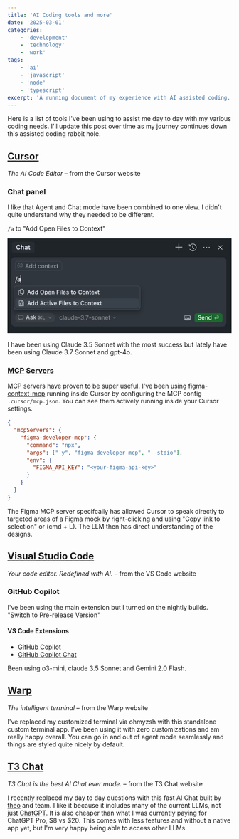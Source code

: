 ```yaml
---
title: 'AI Coding tools and more'
date: '2025-03-01'
categories:
    - 'development'
    - 'technology'
    - 'work'
tags:
    - 'ai'
    - 'javascript'
    - 'node'
    - 'typescript'
excerpt: 'A running document of my experience with AI assisted coding.'
---
```


Here is a list of tools I've been using to assist me day to day with my various coding needs. I'll update this post over time as my journey continues down this assisted coding rabbit hole.

## [Cursor](https://www.cursor.com)

_The AI Code Editor_ – from the Cursor website 

### Chat panel

I like that Agent and Chat mode have been combined to one view. I didn't quite understand why they needed to be different.

`/a` to "Add Open Files to Context"

![Add open files to context](./cursor-add-open-files.png)

I have been using Claude 3.5 Sonnet with the most success but lately have been using Claude 3.7 Sonnet and gpt-4o.

### [MCP](https://modelcontextprotocol.io/introduction) [Servers](https://github.com/modelcontextprotocol/servers)

MCP servers have proven to be super useful. I've been using [figma-context-mcp](https://github.com/GLips/Figma-Context-MCP) running inside Cursor by configuring the MCP config `.cursor/mcp.json`. You can see them actively running inside your Cursor settings.

```json
{
  "mcpServers": {
    "figma-developer-mcp": {
      "command": "npx",
      "args": ["-y", "figma-developer-mcp", "--stdio"],
      "env": {
        "FIGMA_API_KEY": "<your-figma-api-key>"
      }
    }
  }
}
```

The Figma MCP server specifcally has allowed Cursor to speak directly to targeted areas of a Figma mock by right-clicking and using "Copy link to selection" or (cmd + L). The LLM then has direct understanding of the designs.

## [Visual Studio Code](https://code.visualstudio.com)

_Your code editor. Redefined with AI._  – from the VS Code website

### GitHub Copilot

I've been using the main extension but I turned on the nightly builds. "Switch to Pre-release Version"

#### VS Code Extensions

- [GitHub Copilot](https://marketplace.visualstudio.com/items?itemName=GitHub.copilot)
- [GitHub Copilot Chat](https://marketplace.visualstudio.com/items?itemName=GitHub.copilot-chat)

Been using o3-mini, claude 3.5 Sonnet and Gemini 2.0 Flash.

## [Warp]()

_The intelligent terminal_ – from the Warp website

I've replaced my customized terminal via ohmyzsh with this standalone custom terminal app. I've been using it with zero customizations and am really happy overall. You can go in and out of agent mode seamlessly and things are styled quite nicely by default.

## [T3 Chat](https://t3.chat)

_T3 Chat is the best AI Chat ever made._ – from the T3 Chat website

I recently replaced my day to day questions with this fast AI Chat built by [theo](https://t3.gg) and team. I like it because it includes many of the current LLMs, not just [ChatGPT](https://chatgpt.com). It is also cheaper than what I was currently paying for ChatGPT Pro, $8 vs $20. This comes with less features and without a native app yet, but I'm very happy being able to access other LLMs.